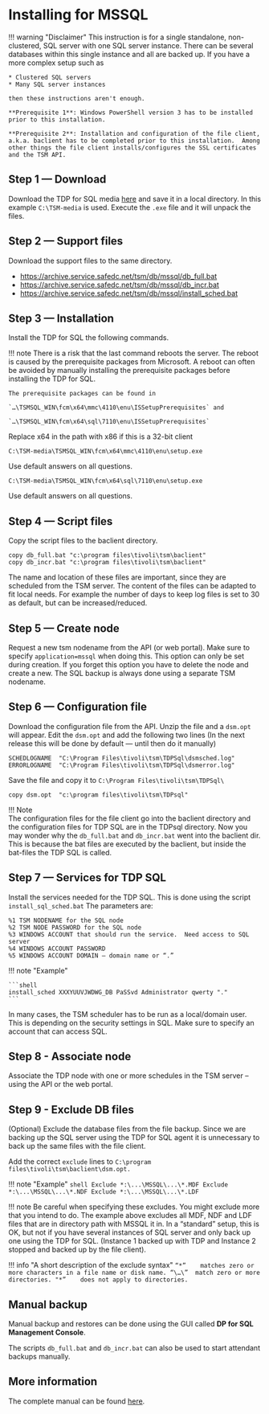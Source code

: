 # Installing for MSSQL

!!! warning "Disclaimer"
     This instruction is for a single standalone, non-clustered, SQL server with one SQL server instance.  There can be several databases within this single instance and all are backed up. If you have a more complex setup such as

    * Clustered SQL servers
    * Many SQL server instances

    then these instructions aren't enough.

    **Prerequisite 1**: Windows PowerShell version 3 has to be installed prior to this installation.

    **Prerequisite 2**: Installation and configuration of the file client, a.k.a. baclient has to be completed prior to this installation.  Among other things the file client installs/configures the SSL certificates and the TSM API.

## Step 1 — Download

Download the TDP for SQL media [here](https://archive.service.safedc.net/tsm/db/mssql/TSM_DB_7.1.1_DP_MS_SQL_ML.exe) and save it in a local directory.  In this example `C:\TSM-media` is used. Execute the `.exe` file and it will unpack the files.

## Step 2 — Support files

Download the support files to the same directory.

- https://archive.service.safedc.net/tsm/db/mssql/db_full.bat
- https://archive.service.safedc.net/tsm/db/mssql/db_incr.bat
- https://archive.service.safedc.net/tsm/db/mssql/install_sched.bat

## Step 3 — Installation

Install the TDP for SQL the following commands.

!!! note
    There is a risk that the last command reboots the server.  The reboot is caused by the prerequisite packages from Microsoft.  A reboot can often be avoided by manually installing the prerequisite packages before installing the TDP for SQL.  

    The prerequisite packages can be found in

    `…\TSMSQL_WIN\fcm\x64\mmc\4110\enu\ISSetupPrerequisites` and

    `…\TSMSQL_WIN\fcm\x64\sql\7110\enu\ISSetupPrerequisites`

Replace x64 in the path with x86 if this is a 32-bit client

    C:\TSM-media\TSMSQL_WIN\fcm\x64\mmc\4110\enu\setup.exe

Use default answers on all questions.

    C:\TSM-media\TSMSQL_WIN\fcm\x64\sql\7110\enu\setup.exe

Use default answers on all questions.

## Step 4 — Script files

Copy the script files to the baclient directory.

```shell
copy db_full.bat "c:\program files\tivoli\tsm\baclient"
copy db_incr.bat "c:\program files\tivoli\tsm\baclient"
```

The name and location of these files are important, since they are scheduled from the TSM server. The content of the files can be adapted to fit local needs.  For example the number of days to keep log files is set to 30 as default, but can be increased/reduced.

## Step 5 — Create node

Request a new tsm nodename from the API (or web portal).  Make sure to specify `application=mssql` when doing this.   This option can only be set during creation.  If you forget this option you have to delete the node and create a new.
The SQL backup is always done using a separate TSM nodename.

## Step 6 — Configuration file

Download the configuration file from the API.   Unzip the file and a `dsm.opt` will appear.
Edit the `dsm.opt` and add the following two lines (In the next release this 
will be done by default — until then do it manually)

```shell
SCHEDLOGNAME  "C:\Program Files\tivoli\tsm\TDPSql\dsmsched.log"
ERRORLOGNAME  "C:\Program Files\tivoli\tsm\TDPSql\dsmerror.log"
```

Save the file and copy it to `C:\Program Files\tivoli\tsm\TDPSql\`

```shell
copy dsm.opt  "c:\program files\tivoli\tsm\TDPsql"
```

!!! Note  
    The configuration files for the file client go into the baclient directory and the configuration files for TDP SQL are in the TDPsql directory.  Now you may wonder why the `db_full.bat` and `db_incr.bat` went into the baclient dir.  This is because the bat files are executed by the baclient, but inside the bat-files the TDP SQL is called.

## Step 7 — Services for TDP SQL

Install the services needed for the TDP SQL.  This is done using the script `install_sql_sched.bat` The parameters are:

```shell
%1 TSM NODENAME for the SQL node
%2 TSM NODE PASSWORD for the SQL node
%3 WINDOWS ACCOUNT that should run the service.  Need access to SQL server
%4 WINDOWS ACCOUNT PASSWORD
%5 WINDOWS ACCOUNT DOMAIN – domain name or “.”
```

!!! note "Example"

    ```shell
    install_sched XXXYUUVJWDWG_DB PaSSvd Administrator qwerty "."
    ```

In many cases, the TSM scheduler has to be run as a local/domain user. 
This is depending on the security settings in SQL. 
Make sure to specify an account that can access SQL.

## Step 8 - Associate node

Associate the TDP node with one or more schedules in the TSM server – using the API or the web portal.

## Step 9 - Exclude DB files

(Optional) Exclude the database files from the file backup.  Since we are 
backing up the SQL server using the TDP for SQL agent it is unnecessary to back up the same files with the file client.

Add the correct `exclude` lines to `C:\program files\tivoli\tsm\baclient\dsm.opt.`   

!!! note "Example"
    ```shell
    Exclude *:\...\MSSQL\...\*.MDF
    Exclude *:\...\MSSQL\...\*.NDF
    Exclude *:\...\MSSQL\...\*.LDF
    ```

!!! note
    Be careful when specifying these excludes. 
    You might exclude more that you intend to do. The example above excludes 
all MDF, NDF and LDF files that are in directory path with MSSQL it in.  In 
a “standard” setup, this is OK, but not if you have several instances of SQL server and only back up one using the TDP for SQL. (Instance 1 backed up with TDP and Instance 2 stopped and backed up by the file client).

!!! info "A short description of the exclude syntax"
    ```
    “*”    matches zero or more characters in a file name or disk name.
    “\…\”  match zero or more directories.
    "*”    does not apply to directories.
    ```

## Manual backup

Manual backup and restores can be done using the GUI called **DP for SQL Management Console**.

The scripts `db_full.bat` and `db_incr.bat` can also be used to start attendant backups manually.

## More information

The complete manual can be found [here](https://www.ibm.com/docs/en/SSGSG7_7.1.0/com.ibm.itsm.db.sql.doc/b_dp_sql_iuguide.pdf).
